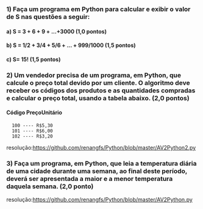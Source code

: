 ### 1) Faça um programa em Python para calcular e exibir o valor de S nas questões a seguir:

#### a) S = 3 + 6 + 9 + ...+3000 (1,0 pontos)

#### b) S = 1/2 + 3/4 + 5/6 + ... + 999/1000 (1,5 pontos)

#### c) S= 15! (1,5 pontos)

### 2) Um vendedor precisa de um programa, em Python, que calcule o preço total devido por um cliente. O algoritmo deve receber os códigos dos produtos e as quantidades compradas e calcular o preço total, usando a tabela abaixo. (2,0 pontos)

#### Código PreçoUnitário 
      100 ---- R$5,30 
      101 ---- R$6,00 
      102 ---- R$3,20
 resolução:https://github.com/renangfs/Python/blob/master/AV2Python2.py

### 3) Faça um programa, em Python, que leia a temperatura diária de uma cidade durante uma semana, ao final deste período, deverá ser apresentada a maior e a menor temperatura daquela semana. (2,0 ponto)
resolução:https://github.com/renangfs/Python/blob/master/AV2Python.py
